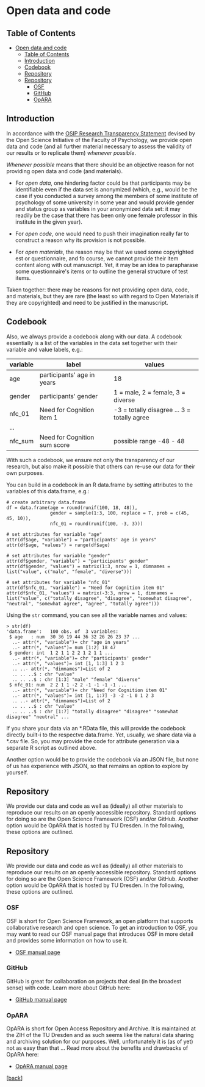 # Open data and code

## Table of Contents

- [Open data and code](#open-data-and-code)
  - [Table of Contents](#table-of-contents)
  - [Introduction](#introduction)
  - [Codebook](#codebook)
  - [Repository](#repository)
  - [Repository](#repository-1)
    - [OSF](#osf)
    - [GitHub](#github)
    - [OpARA](#opara)

## Introduction

In accordance with the [OSIP Research Transparency Statement](https://tu-dresden.de/mn/psychologie/die-fakultaet/open-science/osip-research-transparency-statement) devised by the Open Science Initiative of the Faculty of Psychology, we provide open data and code (and all further material necessary to assess the validity of our results or to replicate them) *whenever possible*.

*Whenever possible* means that there should be an objective reason for not providing open data and code (and materials).

- For *open data*, one hindering factor could be that participants may be identifiable even if the data set is anonymized (which, e.g., would be the case if you conducted a survey among the members of some institute of psychology of some university in some year and would provide gender and status group as variables in your anonymized data set: it may readily be the case that there has been only one female professor in this institute in the given year).

- For *open code*, one would need to push their imagination really far to construct a reason why its provision is not possible.

- For *open materials*, the reason may be that we used some copyrighted est or questionnaire, and fo course, we cannot provide their item content along with out manuscript. Yet, it may be an idea to parapharase some questionnaire's items or to outline the general structure of test items.

Taken together: there may be reasons for not providing open data, code, and materials, but they are rare (the least so with regard to Open Materials if they are copyrighted) and need to be justified in the manuscript.

## Codebook

Also, we always provide a codebook along with our data. A codebook essentially is a list of the variables in the data set together with their variable and value labels, e.g.:

| variable | label                        | values                                      |
| -------- | ---------------------------- | ------------------------------------------- |
| age      | participants' age in years   | 18                                       |
| gender   | participants' gender         | 1 = male, 2 = female, 3 = diverse           |
| nfc_01   | Need for Cognition item 1    | -3 = totally disagree ... 3 = totally agree |
| ...      |                              |                                             |
| nfc_sum  | Need for Cognition sum score | possible range -48 - 48                     |

With such a codebook, we ensure not only the transparency of our research, but also make it possible that others can re-use our data for their own purposes.

You can build in a codebook in an R data.frame by setting attributes to the variables of this data.frame, e.g.:

```
# create arbitrary data.frame
df = data.frame(age = round(runif(100, 18, 48)), 
                gender = sample(1:3, 100, replace = T, prob = c(45, 45, 10)), 
                nfc_01 = round(runif(100, -3, 3)))

# set attributes for variable "age"
attr(df$age, "variable") = "participants' age in years"
attr(df$age, "values") = range(df$age)

# set attributes for variable "gender"
attr(df$gender, "variable") = "participants' gender"
attr(df$gender, "values") = matrix(1:3, nrow = 1, dimnames = list("value", c("male", "female", "diverse")))

# set attributes for variable "nfc_01"
attr(df$nfc_01, "variable") = "Need for Cognition item 01"
attr(df$nfc_01, "values") = matrix(-3:3, nrow = 1, dimnames = list("value", c("totally disagree", "disagree", "somewhat disagree", "neutral", "somewhat agree", "agree", "totally agree")))
```

Using the `str` command, you can see all the variable names and values:

```
> str(df)
'data.frame':	100 obs. of  3 variables:
 $ age   : num  30 36 19 44 36 32 26 26 23 37 ...
  ..- attr(*, "variable")= chr "age in years"
  ..- attr(*, "values")= num [1:2] 18 47
 $ gender: int  1 2 1 1 2 2 1 2 1 1 ...
  ..- attr(*, "variable")= chr "participants' gender"
  ..- attr(*, "values")= int [1, 1:3] 1 2 3
  .. ..- attr(*, "dimnames")=List of 2
  .. .. ..$ : chr "value"
  .. .. ..$ : chr [1:3] "male" "female" "diverse"
 $ nfc_01: num  2 2 1 1 -2 2 -1 -1 -1 -1 ...
  ..- attr(*, "variable")= chr "Need for Cognition item 01"
  ..- attr(*, "values")= int [1, 1:7] -3 -2 -1 0 1 2 3
  .. ..- attr(*, "dimnames")=List of 2
  .. .. ..$ : chr "value"
  .. .. ..$ : chr [1:7] "totally disagree" "disagree" "somewhat disagree" "neutral" ...
```

If you share your data via an \*.RData file, this will provide the codebook directly built-i to the respectve data.frame. Yet, usually, we share data via a *.csv file. So, you may provide the code for attribute generation via a separate R script as outlined above.

Another option would be to provide the codebook via an JSON file, but none of us has experience with JSON, so that remains an option to explore by yourself. 

## Repository

We provide our data and code as well as (ideally) all other materials to reproduce our results on an openly accessible repository. Standard options for doing so are the Open Science Framework (OSF) and/or GitHub. Another option would be OpARA that is hosted by TU Dresden. In the following, these options are outlined.

## Repository

We provide our data and code as well as (ideally) all other materials to reproduce our results on an openly accessible repository. Standard options for doing so are the Open Science Framework (OSF) and/or GitHub. Another option would be OpARA that is hosted by TU Dresden. In the following, these options are outlined.

### OSF

OSF is short for Open Science Framework, an open platform that supports collaborative research and open science. To get an introduction to OSF, you may want to read our OSF manual page that introduces OSF in more detail and provides some information on how to use it. 

- [OSF manual page](/Research/Administration/OSF/OSF.md)

### GitHub

GitHub is great for collaboration on projects that deal (in the broadest sense) with code. Learn more about GitHub here:

- [GitHub manual page](/Research/Administration/GitHub/GitHub.md)

### OpARA

OpARA is short for Open Access Repository and Archive. It is maintained at the ZIH of the TU Dresden and as such seems like the natural data sharing and archiving solution for our purposes. Well, unfortunately it is (as of yet) not as easy than that ... Read more about the benefits and drawbacks of OpARA here:

- [OpARA manual page](/Research/Administration/OpARA/OpARA.md)


[[back](00_How_to_organize_a_research_project.md#organization-of-this-manual)]
